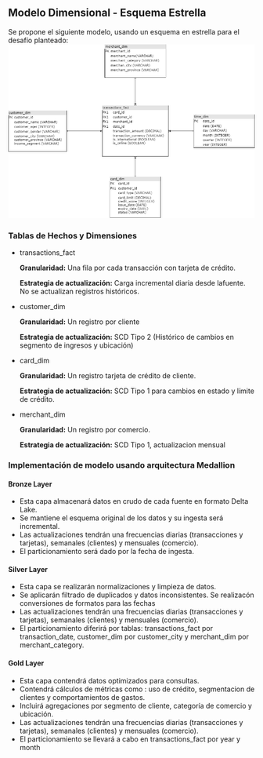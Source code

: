 ## Modelo Dimensional - Esquema Estrella

Se propone el siguiente modelo, usando un esquema en estrella para el desafío planteado: ![Screenshot](star_schema_design.png)

### Tablas de Hechos y Dimensiones

-   transactions_fact

    **Granularidad:** Una fila por cada transacción con tarjeta de crédito.

    **Estrategia de actualización:** Carga incremental diaria desde lafuente. No se actualizan registros históricos.

-   customer_dim

    **Granularidad:** Un registro por cliente

    **Estrategia de actualización:** SCD Tipo 2 (Histórico de cambios en segmento de ingresos y ubicación)

-   card_dim

    **Granularidad:** Un registro tarjeta de crédito de cliente.

    **Estrategia de actualización:** SCD Tipo 1 para cambios en estado y límite de crédito.

-   merchant_dim

    **Granularidad:** Un registro por comercio.

    **Estrategia de actualización:** SCD Tipo 1, actualizacion mensual

### Implementación de modelo usando arquitectura Medallion

#### Bronze Layer

-   Esta capa almacenará datos en crudo de cada fuente en formato Delta Lake.
-   Se mantiene el esquema original de los datos y su ingesta será incremental.
-   Las actualizaciones tendrán una frecuencias diarias (transacciones y tarjetas), semanales (clientes) y mensuales (comercio).
-   El particionamiento será dado por la fecha de ingesta.

#### Silver Layer

-   Esta capa se realizarán normalizaciones y limpieza de datos.
-   Se aplicarán filtrado de duplicados y datos inconsistentes. Se realizacón conversiones de formatos para las fechas
-   Las actualizaciones tendrán una frecuencias diarias (transacciones y tarjetas), semanales (clientes) y mensuales (comercio).
-   El particionamiento diferirá por tablas: transactions_fact por transaction_date, customer_dim por customer_city y merchant_dim por merchant_category.

#### Gold Layer

-   Esta capa contendrá datos optimizados para consultas.
-   Contendrá cálculos de métricas como : uso de crédito, segmentacion de clientes y comportamientos de gastos.
-   Incluirá agregaciones por segmento de cliente, categoría de comercio y ubicación.
-   Las actualizaciones tendrán una frecuencias diarias (transacciones y tarjetas), semanales (clientes) y mensuales (comercio).
-   El particionamiento se llevará a cabo en transactions_fact por year y month
